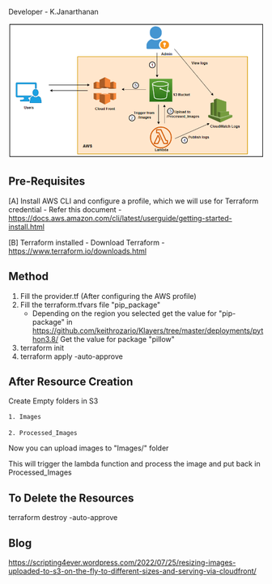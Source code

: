Developer - K.Janarthanan

![alt text](https://github.com/kujalk/S3_Resize_Images/blob/main/Architecture.png)

Pre-Requisites
-----------------

[A] Install AWS CLI and configure a profile, which we will use for Terraform credential
    - Refer this document - https://docs.aws.amazon.com/cli/latest/userguide/getting-started-install.html

[B] Terraform installed 
    - Download Terraform - https://www.terraform.io/downloads.html 


Method
-------
1. Fill the provider.tf (After configuring the AWS profile) 
2. Fill the terraform.tfvars file 
"pip_package"
	- Depending on the region you selected get the value for "pip-package" in https://github.com/keithrozario/Klayers/tree/master/deployments/python3.8/
	  Get the value for package "pillow"
3. terraform init
4. terraform apply -auto-approve 

After Resource Creation
-----------------------
Create Empty folders in S3

	1. Images
	
	2. Processed_Images

Now you can upload images to "Images/" folder 

This will trigger the lambda function and process the image and put back in Processed_Images

To Delete the Resources
-------------------------
terraform destroy -auto-approve

Blog 
--------------------------
https://scripting4ever.wordpress.com/2022/07/25/resizing-images-uploaded-to-s3-on-the-fly-to-different-sizes-and-serving-via-cloudfront/
